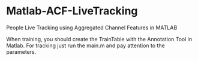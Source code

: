 # Matlab-ACF-LiveTracking
People Live Tracking using Aggregated Channel Features in MATLAB

When training, you should create the TrainTable with the Annotation Tool in Matlab. For tracking just run the main.m and pay attention to the parameters.
